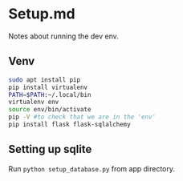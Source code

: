 # Setup.md
Notes about running the dev env.

## Venv
```bash
sudo apt install pip
pip install virtualenv
PATH=$PATH:~/.local/bin
virtualenv env
source env/bin/activate
pip -V #to check that we are in the 'env'
pip install flask flask-sqlalchemy
```

## Setting up sqlite

Run `python setup_database.py` from app directory.
